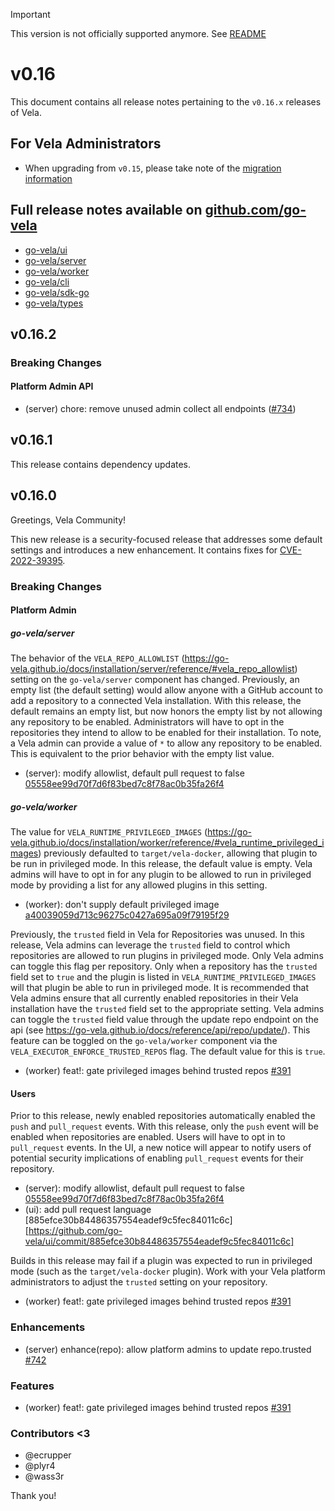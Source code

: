 > [!IMPORTANT]
> This version is not officially supported anymore. See [README](./README.md)

# v0.16

This document contains all release notes pertaining to the `v0.16.x` releases of Vela.

## For Vela Administrators

* When upgrading from `v0.15`, please take note of the [migration information](/migrations/v0.16/README.md)

## Full release notes available on [github.com/go-vela](https://github.com/go-vela)

* [go-vela/ui](https://github.com/go-vela/ui/releases)
* [go-vela/server](https://github.com/go-vela/server/releases)
* [go-vela/worker](https://github.com/go-vela/worker/releases)
* [go-vela/cli](https://github.com/go-vela/cli/releases)
* [go-vela/sdk-go](https://github.com/go-vela/sdk-go/releases)
* [go-vela/types](https://github.com/go-vela/types/releases)

## v0.16.2

### Breaking Changes

#### Platform Admin API

* (server) chore: remove unused admin collect all endpoints ([#734](https://github.com/go-vela/server/pull/734))

## v0.16.1

This release contains dependency updates.

## v0.16.0

Greetings, Vela Community!

This new release is a security-focused release that addresses some default settings and introduces a new enhancement. It contains fixes for [CVE-2022-39395](https://cve.mitre.org/cgi-bin/cvename.cgi?name=CVE-2022-39395).

### Breaking Changes

#### Platform Admin

##### go-vela/server

The behavior of the `VELA_REPO_ALLOWLIST` (<https://go-vela.github.io/docs/installation/server/reference/#vela_repo_allowlist>) setting on the `go-vela/server` component has changed. Previously, an empty list (the default setting) would allow anyone with a GitHub account to add a repository to a connected Vela installation. With this release, the default remains an empty list, but now honors the empty list by not allowing any repository to be enabled. Administrators will have to opt in the repositories they intend to allow to be enabled for their installation. To note, a Vela admin can provide a value of `*` to allow any repository to be enabled. This is equivalent to the prior behavior with the empty list value.

* (server): modify allowlist, default pull request to false [05558ee99d70f7d6f83bed7c8f78ac0b35fa26f4](https://github.com/go-vela/server/commit/05558ee99d70f7d6f83bed7c8f78ac0b35fa26f4)

##### go-vela/worker

The value for `VELA_RUNTIME_PRIVILEGED_IMAGES` (<https://go-vela.github.io/docs/installation/worker/reference/#vela_runtime_privileged_images>) previously defaulted to `target/vela-docker`, allowing that plugin to be run in privileged mode. In this release, the default value is empty. Vela admins will have to opt in for any plugin to be allowed to run in privileged mode by providing a list for any allowed plugins in this setting.

* (worker): don't supply default privileged image [a40039059d713c96275c0427a695a09f79195f29](https://github.com/go-vela/worker/commit/a40039059d713c96275c0427a695a09f79195f29)

Previously, the `trusted` field in Vela for Repositories was unused. In this release, Vela admins can leverage the `trusted` field to control which repositories are allowed to run plugins in privileged mode. Only Vela admins can toggle this flag per repository. Only when a repository has the `trusted` field set to `true` and the plugin is listed in `VELA_RUNTIME_PRIVILEGED_IMAGES` will that plugin be able to run in privileged mode. It is recommended that Vela admins ensure that all currently enabled repositories in their Vela installation have the `trusted` field set to the appropriate setting. Vela admins can toggle the `trusted` field value through the update repo endpoint on the api (see <https://go-vela.github.io/docs/reference/api/repo/update/>). This feature can be toggled on the `go-vela/worker` component via the `VELA_EXECUTOR_ENFORCE_TRUSTED_REPOS` flag. The default value for this is `true`.

* (worker) feat!: gate privileged images behind trusted repos [#391](https://github.com/go-vela/worker/pull/391)

#### Users

Prior to this release, newly enabled repositories automatically enabled the `push` and `pull_request` events. With this release, only the `push` event will be enabled when repositories are enabled. Users will have to opt in to `pull_request` events. In the UI, a new notice will appear to notify users of potential security implications of enabling `pull_request` events for their repository.

* (server): modify allowlist, default pull request to false [05558ee99d70f7d6f83bed7c8f78ac0b35fa26f4](https://github.com/go-vela/server/commit/05558ee99d70f7d6f83bed7c8f78ac0b35fa26f4)
* (ui): add pull request language [885efce30b84486357554eadef9c5fec84011c6c][https://github.com/go-vela/ui/commit/885efce30b84486357554eadef9c5fec84011c6c]

Builds in this release may fail if a plugin was expected to run in privileged mode (such as the `target/vela-docker` plugin). Work with your Vela platform administrators to adjust the `trusted` setting on your repository.

* (worker) feat!: gate privileged images behind trusted repos [#391](https://github.com/go-vela/worker/pull/391)

### Enhancements

* (server) enhance(repo): allow platform admins to update repo.trusted [#742](https://github.com/go-vela/server/pull/724)

### Features

* (worker) feat!: gate privileged images behind trusted repos [#391](https://github.com/go-vela/worker/pull/391)

### Contributors <3

* @ecrupper
* @plyr4
* @wass3r

Thank you!
